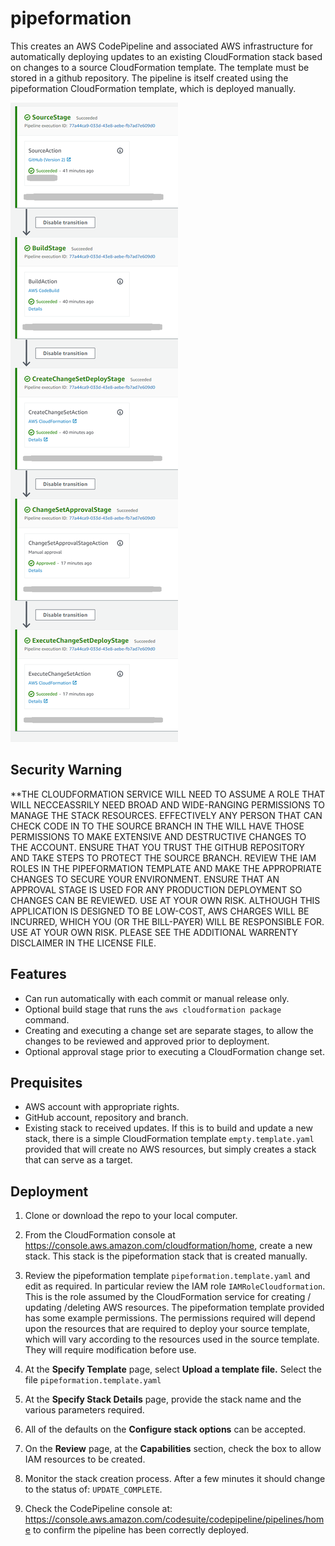# pipeformation

This creates an AWS CodePipeline and associated AWS infrastructure for automatically deploying updates to an existing CloudFormation stack based on changes to a source CloudFormation template. The template must be stored in a github repository. The pipeline is itself created using the pipeformation CloudFormation template, which is deployed manually.

![Image of working pipeline](_images/pipeline.png)

## Security Warning

**THE CLOUDFORMATION SERVICE WILL NEED TO ASSUME A ROLE THAT WILL NECCEASSRILY NEED BROAD AND WIDE-RANGING PERMISSIONS TO MANAGE THE STACK RESOURCES. EFFECTIVELY ANY PERSON THAT CAN CHECK CODE IN TO THE SOURCE BRANCH IN THE WILL HAVE THOSE PERMISSIONS TO MAKE EXTENSIVE AND DESTRUCTIVE CHANGES TO THE ACCOUNT. ENSURE THAT YOU TRUST THE GITHUB REPOSITORY AND TAKE STEPS TO PROTECT THE SOURCE BRANCH. REVIEW THE IAM ROLES IN THE PIPEFORMATION TEMPLATE AND MAKE THE APPROPRIATE CHANGES TO SECURE YOUR ENVIRONMENT. ENSURE THAT AN APPROVAL STAGE IS USED FOR ANY PRODUCTION DEPLOYMENT SO CHANGES CAN BE REVIEWED. USE AT YOUR OWN RISK. ALTHOUGH THIS APPLICATION IS DESIGNED TO BE LOW-COST, AWS CHARGES WILL BE INCURRED, WHICH YOU (OR THE BILL-PAYER) WILL BE RESPONSIBLE FOR. USE AT YOUR OWN RISK. PLEASE SEE THE ADDITIONAL WARRENTY DISCLAIMER IN THE LICENSE FILE.  

## Features

- Can run automatically with each commit or manual release only.
- Optional build stage that runs the ```aws cloudformation package``` command.
- Creating and executing a change set are separate stages, to allow the changes to be reviewed and approved prior to deployment.
- Optional approval stage prior to executing a CloudFormation change set.

## Prequisites

- AWS account with appropriate rights.
- GitHub account, repository and branch.
- Existing stack to received updates. If this is to build and update a new stack, there is a simple CloudFormation template ```empty.template.yaml``` provided that will create no AWS resources, but simply creates a stack that can serve as a target.

## Deployment

1. Clone or download the repo to your local computer.

2. From the CloudFormation console at https://console.aws.amazon.com/cloudformation/home, create a new stack. This stack is the pipeformation stack that is created manually.

3. Review the pipeformation template ```pipeformation.template.yaml``` and edit as required. In particular review the IAM role ```IAMRoleCloudformation```. This is the role assumed by the CloudFormation service for creating / updating /deleting AWS resources. The pipeformation template provided has some example permissions. The permissions required will depend upon the resources that are required to deploy your source template, which will vary according to the resources used in the source template. They will require modification before use.

4. At the **Specify Template** page, select **Upload a template file.** Select the file ```pipeformation.template.yaml```

5. At the **Specify Stack Details** page, provide the stack name and the various parameters required.

6. All of the defaults on the **Configure stack options** can be accepted.

7. On the **Review** page, at the **Capabilities** section, check the box to allow IAM resources to be created.

8. Monitor the stack creation process. After a few minutes it should change to the status of: ```UPDATE_COMPLETE```.

9. Check the CodePipeline console at: https://console.aws.amazon.com/codesuite/codepipeline/pipelines/home to confirm the pipeline has been correctly deployed.
